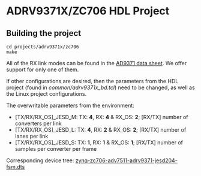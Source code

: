 # ADRV9371X/ZC706 HDL Project

## Building the project

```
cd projects/adrv9371x/zc706
make
```

All of the RX link modes can be found in the [AD9371 data sheet](https://www.analog.com/media/en/technical-documentation/data-sheets/AD9371.pdf). We offer support for only one of them.

If other configurations are desired, then the parameters from the HDL project (found in *common/adrv9371x_bd.tcl*) need to be changed, as well as the Linux project configurations.

The overwritable parameters from the environment:

- [TX/RX/RX_OS]_JESD_M: TX: **4**, RX: **4** & RX_OS: **2**; [RX/TX] number of converters per link
- [TX/RX/RX_OS]_JESD_L: TX: **4**, RX: **2** & RX_OS: **2**; [RX/TX] number of lanes per link
- [TX/RX/RX_OS]_JESD_S: TX: **1**, RX: **1** & RX_OS: **1**; [RX/TX] number of samples per converter per frame

Corresponding device tree: [zynq-zc706-adv7511-adrv9371-jesd204-fsm.dts](https://github.com/analogdevicesinc/linux/blob/main/arch/arm/boot/dts/xilinx/zynq-zc706-adv7511-adrv9371-jesd204-fsm.dts)
